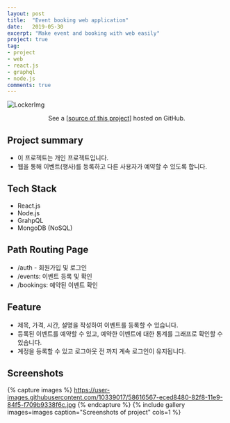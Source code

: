 ```yaml
---
layout: post
title:  "Event booking web application"
date:   2019-05-30
excerpt: "Make event and booking with web easily"
project: true
tag:
- project
- web
- react.js
- graphql
- node.js
comments: true
---
```


![LockerImg](https://user-images.githubusercontent.com/10339017/58608209-827b1b00-82dd-11e9-88c7-0b47bab07c63.PNG)
<center>See a [<a href="https://github.com/skqoaudgh/graphQL-React-BookingApp">source of this project</a>] hosted on GitHub.</center>


## Project summary
* 이 프로젝트는 개인 프로젝트입니다.
* 웹을 통해 이벤트(행사)를 등록하고 다른 사용자가 예약할 수 있도록 합니다.
     

## Tech Stack
* React.js
* Node.js
* GrahpQL
* MongoDB (NoSQL)


## Path Routing Page
* /auth - 회원가입 및 로그인
* /events: 이벤트 등록 및 확인
* /bookings: 예약된 이벤트 확인


## Feature
* 제목, 가격, 시간, 설명을 작성하여 이벤트를 등록할 수 있습니다.
* 등록된 이벤트를 예약할 수 있고, 예약한 이벤트에 대한 통계를 그래프로 확인할 수 있습니다.
* 계정을 등록할 수 있고 로그아웃 전 까지 계속 로그인이 유지됩니다.


## Screenshots
{% capture images %}
	https://user-images.githubusercontent.com/10339017/58616567-eced8480-82f8-11e9-84f5-f709b9338f6c.jpg
{% endcapture %}
{% include gallery images=images caption="Screenshots of project" cols=1 %}
